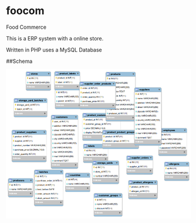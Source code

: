 foocom
======

Food Commerce

This is a ERP system with a online store.

Written in PHP uses a MySQL Database

##Schema

![Image](schema.png)